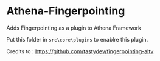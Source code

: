 # Athena-Fingerpointing
Adds Fingerpointing as a plugin to Athena Framework

Put this folder in ``src\core\plugins`` to enablre this plugin.

Credits to : https://github.com/tastydev/fingerpointing-altv
